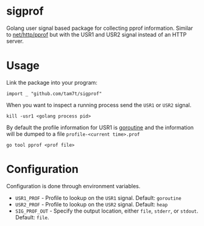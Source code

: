 # sigprof
Golang user signal based package for collecting pprof information. Similar to
[net/http/pprof](https://golang.org/pkg/net/http/pprof/) but with the USR1 and
USR2 signal instead of an HTTP server.

# Usage
Link the package into your program:

```
import _ "github.com/tam7t/sigprof"
```

When you want to inspect a running process send the `USR1` or `USR2` signal.

```
kill -usr1 <golang process pid>
```

By default the profile information for USR1 is [goroutine](https://golang.org/pkg/runtime/pprof/#Profile)
and the information will be dumped to a file `profile-<current time>.prof`

```
go tool pprof <prof file>
```

# Configuration

Configuration is done through environment variables.

* `USR1_PROF` - Profile to lookup on the `USR1` signal. Default: `goroutine`
* `USR2_PROF` - Profile to lookup on the `USR2` signal. Default: `heap`
* `SIG_PROF_OUT` - Specify the output location, either `file`, `stderr`, or
  `stdout`. Default: `file`.
